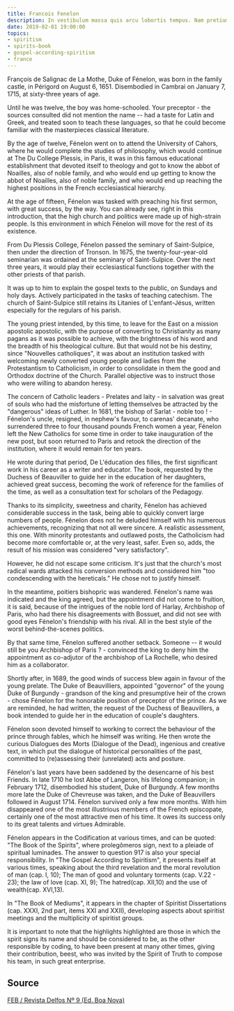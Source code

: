 ```yaml
---
title: Francois Fenelon
description: In vestibulum massa quis arcu lobortis tempus. Nam pretium arcu in odio vulputate luctus.
date: 2019-02-01 19:00:00
topics:
- spiritism
- spirits-book
- gospel-according-spiritism
- france
---
```


François de Salignac de La Mothe, Duke of Fénelon, was born in the family
castle, in Périgord on August 6, 1651. Disembodied in Cambrai on January 7,
1715, at sixty-three years of age.

Until he was twelve, the boy was home-schooled. Your preceptor - the sources
consulted did not mention the name -- had a taste for Latin and Greek, and
treated soon to teach these languages, so that he could become familiar with the
masterpieces classical literature.

By the age of twelve, Fénelon went on to attend the University of Cahors, where
he would complete the studies of philosophy, which would continue at The Du
College Plessis, in Paris, it was in this famous educational establishment that
devoted itself to theology and got to know the abbot of Noailles, also of noble
family, and who would end up getting to know the abbot of Noailles, also of
noble family, and who would end up reaching the highest positions in the French
ecclesiastical hierarchy.

At the age of fifteen, Fénelon was tasked with preaching his first sermon, with
great success, by the way. You can already see, right in this introduction, that
the high church and politics were made up of high-strain people. Is this
environment in which Fénelon will move for the rest of its existence.

From Du Plessis College, Fénelon passed the seminary of Saint-Sulpice, then
under the direction of Tronson. In 1675, the twenty-four-year-old seminarian was
ordained at the seminary of Saint-Sulpice. Over the next three years, it would
play their ecclesiastical functions together with the other priests of that
parish.

It was up to him to explain the gospel texts to the public, on Sundays and holy
days.  Actively participated in the tasks of teaching catechism. The church of
Saint-Sulpice still retains its Litanies of L'enfant-Jésus, written especially
for the regulars of his parish.

The young priest intended, by this time, to leave for the East on a mission
apostolic apostolic, with the purpose of converting to Christianity as many
pagans as it was possible to achieve, with the brightness of his word and the
breadth of his theological culture.  But that would not be his destiny, since
"Nouvelles catholiques", it was about an institution tasked with welcoming newly
converted young people and ladies from the Protestantism to Catholicism, in
order to consolidate in them the good and Orthodox doctrine of the Church.
Parallel objective was to instruct those who were willing to abandon heresy.

The concern of Catholic leaders - Prelates and laity - in salvation was great of
souls who had the misfortune of letting themselves be attracted by the
"dangerous" ideas of Luther. In 1681, the bishop of Sarlat - noble too ! -
Fénelon's uncle, resigned, in nephew's favour, to carenas' decanate, who
surrendered three to four thousand pounds French women a year, Fénelon left the
New Catholics for some time in order to take inauguration of the new post, but
soon returned to Paris and retook the direction of the institution, where it
would remain for ten years.

He wrote during that period, De L'éducation des filles, the first significant
work in his career as a writer and educator. The book, requested by the Duchess
of Beauviller to guide her in the education of her daughters, achieved great
success, becoming the work of reference for the families of the time, as well as
a consultation text for scholars of the Pedagogy.

Thanks to its simplicity, sweetness and charity, Fénelon has achieved
considerable success in the task, being able to quickly convert large numbers of
people. Fénelon does not he deluded himself with his numerous achievements,
recognizing that not all were sincere.  A realistic assessment, this one. With
minority protestants and outlawed posts, the Catholicism had become more
comfortable or, at the very least, safer. Even so, adds, the result of his
mission was considered "very satisfactory".

However, he did not escape some criticism. It's just that the church's most
radical wards attacked his conversion methods and considered him "too
condescending with the hereticals." He chose not to justify himself.

In the meantime, poitiers bishopric was wandered. Fénelon's name was indicated
and the king agreed, but the appointment did not come to fruition, it is said,
because of the intrigues of the noble lord of Harlay, Archbishop of Paris, who
had there his disagreements with Bossuet, and did not see with good eyes
Fénelon's friendship with his rival.  All in the best style of the worst
behind-the-scenes politics.

By that same time, Fénelon suffered another setback. Someone -- it would still
be you Archbishop of Paris ? - convinced the king to deny him the appointment as
co-adjutor of the archbishop of La Rochelle, who desired him as a collaborator.

Shortly after, in 1689, the good winds of success blew again in favour of the
young prelate. The Duke of Beauvilliers, appointed "governor" of the young Duke
of Burgundy - grandson of the king and presumptive heir of the crown - chose
Fénelon for the honorable position of preceptor of the prince. As we are
reminded, he had written, the request of the Duchess of Beauvillers, a book
intended to guide her in the education of couple's daughters.

Fénelon soon devoted himself to working to correct the behaviour of the prince
through fables, which he himself was writing. He then wrote the curious
Dialogues des Morts (Dialogue of the Dead), ingenious and creative text, in
which put the dialogue of historical personalities of the past, committed to
(re)assessing their (unrelated) acts and posture.

Fénelon's last years have been saddened by the desencarne of his best Friends.
In late 1710 he lost Abbe of Langeron, his lifelong companion; in February 1712,
disembodied his student, Duke of Burgundy. A few months more late the Duke of
Chevreuse was taken, and the Duke of Beauvillers followed in August
1714. Fénelon survived only a few more months. With him disappeared one of the
	  most illustrious members of the French episcopate, certainly one of the
	  most attractive men of his time. It owes its success only to its great
	  talents and virtues Admirable.

Fénelon appears in the Codification at various times, and can be quoted: "The
Book of the Spirits", where prolegômeros sign, next to a pleiade of spiritual
luminades.  The answer to question 917 is also your special responsibility.  In
"The Gospel According to Spiritism", it presents itself at various times,
speaking about the third revelation and the moral revolution of man (cap. I,
10); The man of good and voluntary torments (cap. V.22 - 23); the law of love
(cap. XI, 9); The hatred(cap. XII,10) and the use of wealth(cap. XVI,13).

In "The Book of Mediums", it appears in the chapter of Spiritist Dissertations
(cap.  XXXI, 2nd part, items XXI and XXII), developing aspects about spiritist
meetings and the multiplicity of spiritist groups.

It is important to note that the highlights highlighted are those in which the
spirit signs its name and should be considered to be, as the other responsible
by coding, to have been present at many other times, giving their contribution,
beest, who was invited by the Spirit of Truth to compose his team, in such great
enterprise.

## Source
[FEB / Revista Delfos Nº 9 (Ed. Boa Nova)](https://www.febnet.org.br/wp-content/uploads/2012/06/Francois-de-Fenelon.pdf)

